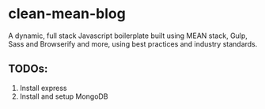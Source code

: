 # clean-mean-blog
A dynamic, full stack Javascript boilerplate built using MEAN stack, Gulp, Sass and Browserify and more, using best practices and industry standards.

## TODOs:
1. Install express
2. Install and setup MongoDB
